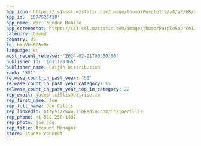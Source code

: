 ```yaml
---
app_icon: https://is1-ssl.mzstatic.com/image/thumb/Purple112/v4/a8/b8/60/a8b8603f-2d21-e49b-5dec-032fbf0c8e54/AppIcon-1x_U007emarketing-0-10-0-85-220.png/1024x1024bb.png
app_id: '1577525428'
app_name: War Thunder Mobile
app_screenshot: https://is1-ssl.mzstatic.com/image/thumb/PurpleSource126/v4/b8/c6/8a/b8c68aa7-5906-f8d0-49b7-e947994f094e/bfbff648-5b54-456b-ac42-92e22af922b2_6_5_shot01.jpg/2688x1242bb.png
category: Games
country: US
id: bYuVbs6C8xMr
language: en
most_recent_release: '2024-02-21T00:00:00'
publisher_id: '1011129366'
publisher_name: Gaijin Distribution
rank: '351'
release_count_in_past_year: '50'
release_count_in_past_year_category: 15
release_count_in_past_year_top_in_category: 22
rep_email: joseph.cillis@bitrise.io
rep_first_name: Joe
rep_full_name: Joe Cillis
rep_linkedin: https://www.linkedin.com/in/joecillis
rep_phone: +1 518-258-1902
rep_photo: joe.jpg
rep_title: Account Manager
store: itunes_connect
---
```

